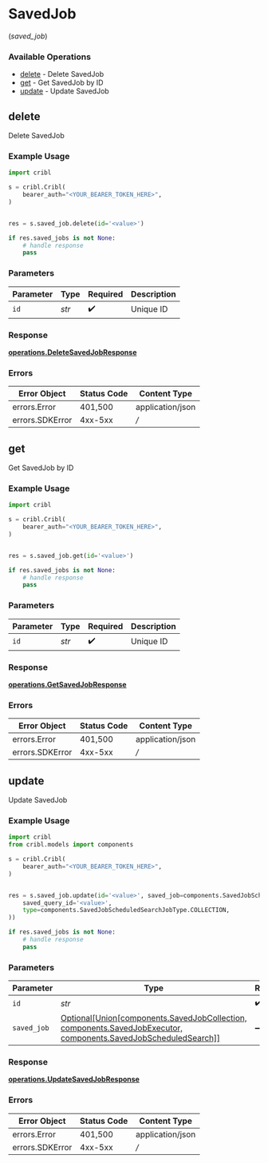 # SavedJob
(*saved_job*)

### Available Operations

* [delete](#delete) - Delete SavedJob
* [get](#get) - Get SavedJob by ID
* [update](#update) - Update SavedJob

## delete

Delete SavedJob

### Example Usage

```python
import cribl

s = cribl.Cribl(
    bearer_auth="<YOUR_BEARER_TOKEN_HERE>",
)


res = s.saved_job.delete(id='<value>')

if res.saved_jobs is not None:
    # handle response
    pass

```

### Parameters

| Parameter          | Type               | Required           | Description        |
| ------------------ | ------------------ | ------------------ | ------------------ |
| `id`               | *str*              | :heavy_check_mark: | Unique ID          |


### Response

**[operations.DeleteSavedJobResponse](../../models/operations/deletesavedjobresponse.md)**
### Errors

| Error Object     | Status Code      | Content Type     |
| ---------------- | ---------------- | ---------------- |
| errors.Error     | 401,500          | application/json |
| errors.SDKError  | 4xx-5xx          | */*              |

## get

Get SavedJob by ID

### Example Usage

```python
import cribl

s = cribl.Cribl(
    bearer_auth="<YOUR_BEARER_TOKEN_HERE>",
)


res = s.saved_job.get(id='<value>')

if res.saved_jobs is not None:
    # handle response
    pass

```

### Parameters

| Parameter          | Type               | Required           | Description        |
| ------------------ | ------------------ | ------------------ | ------------------ |
| `id`               | *str*              | :heavy_check_mark: | Unique ID          |


### Response

**[operations.GetSavedJobResponse](../../models/operations/getsavedjobresponse.md)**
### Errors

| Error Object     | Status Code      | Content Type     |
| ---------------- | ---------------- | ---------------- |
| errors.Error     | 401,500          | application/json |
| errors.SDKError  | 4xx-5xx          | */*              |

## update

Update SavedJob

### Example Usage

```python
import cribl
from cribl.models import components

s = cribl.Cribl(
    bearer_auth="<YOUR_BEARER_TOKEN_HERE>",
)


res = s.saved_job.update(id='<value>', saved_job=components.SavedJobScheduledSearch(
    saved_query_id='<value>',
    type=components.SavedJobScheduledSearchJobType.COLLECTION,
))

if res.saved_jobs is not None:
    # handle response
    pass

```

### Parameters

| Parameter                                                                                                                                              | Type                                                                                                                                                   | Required                                                                                                                                               | Description                                                                                                                                            |
| ------------------------------------------------------------------------------------------------------------------------------------------------------ | ------------------------------------------------------------------------------------------------------------------------------------------------------ | ------------------------------------------------------------------------------------------------------------------------------------------------------ | ------------------------------------------------------------------------------------------------------------------------------------------------------ |
| `id`                                                                                                                                                   | *str*                                                                                                                                                  | :heavy_check_mark:                                                                                                                                     | Unique ID                                                                                                                                              |
| `saved_job`                                                                                                                                            | [Optional[Union[components.SavedJobCollection, components.SavedJobExecutor, components.SavedJobScheduledSearch]]](../../models/components/savedjob.md) | :heavy_minus_sign:                                                                                                                                     | SavedJob object to be updated                                                                                                                          |


### Response

**[operations.UpdateSavedJobResponse](../../models/operations/updatesavedjobresponse.md)**
### Errors

| Error Object     | Status Code      | Content Type     |
| ---------------- | ---------------- | ---------------- |
| errors.Error     | 401,500          | application/json |
| errors.SDKError  | 4xx-5xx          | */*              |
